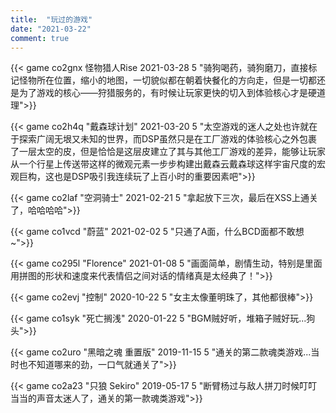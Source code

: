 ```yaml
---
title:  "玩过的游戏"
date: "2021-03-22"
comment: true
---
```


{{< game co2gnx 怪物猎人Rise 2021-03-28 5 "骑狗喝药，骑狗磨刀，直接标记怪物所在位置，缩小的地图，一切貌似都在朝着快餐化的方向走，但是一切都还是为了游戏的核心——狩猎服务的，有时候让玩家更快的切入到体验核心才是硬道理">}}

{{< game co2h4q "戴森球计划" 2021-03-20 5 "太空游戏的迷人之处也许就在于探索广阔无垠又未知的世界，而DSP虽然只是在工厂游戏的体验核心之外包裹了一层太空的皮，但是恰恰是这层皮建立了其与其他工厂游戏的差异，能够让玩家从一个行星上传送带这样的微观元素一步步构建出戴森云戴森球这样宇宙尺度的宏观巨构，这也是DSP吸引我连续玩了上百小时的重要因素吧">}}

{{< game co2laf "空洞骑士" 2021-02-21 5 "拿起放下三次，最后在XSS上通关了，哈哈哈哈">}}

{{< game co1vcd "蔚蓝" 2021-02-02 5 "只通了A面，什么BCD面都不敢想~">}}

{{< game co295l "Florence" 2021-01-08 5 "画面简单，剧情生动，特别是里面用拼图的形状和速度来代表情侣之间对话的情绪真是太经典了！">}}

{{< game co2evj "控制" 2020-10-22 5 "女主太像董明珠了，其他都很棒">}}

{{< game co1syk "死亡搁浅" 2020-01-22 5 "BGM贼好听，堆箱子贼好玩...狗头">}}

{{< game co2uro "黑暗之魂 重置版" 2019-11-15 5 "通关的第二款魂类游戏...当时也不知道哪来的劲，一口气就通关了">}}

{{< game co2a23 "只狼 Sekiro" 2019-05-17 5 "断臂杨过与敌人拼刀时候叮叮当当的声音太迷人了，通关的第一款魂类游戏">}}

